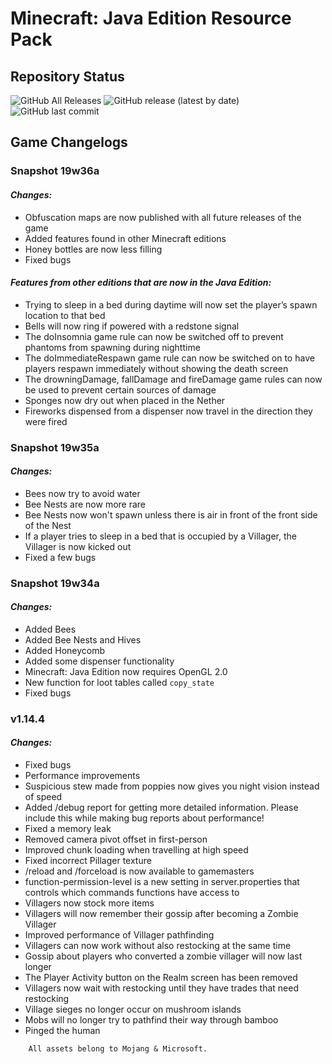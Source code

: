 # Minecraft: Java Edition Resource Pack
## Repository Status
![GitHub All Releases](https://img.shields.io/github/downloads/ZtechNetwork/MCJVanillaResourcePack/total) ![GitHub release (latest by date)](https://img.shields.io/github/v/release/ZtechNetwork/MCJVanillaResourcePack?include_prereleases) ![GitHub last commit](https://img.shields.io/github/last-commit/ZtechNetwork/MCJVanillaResourcePack/snapshot)

## Game Changelogs
### Snapshot 19w36a
#### *Changes:*
- Obfuscation maps are now published with all future releases of the game
- Added features found in other Minecraft editions
- Honey bottles are now less filling
- Fixed bugs
#### *Features from other editions that are now in the Java Edition:*
- Trying to sleep in a bed during daytime will now set the player’s spawn location to that bed
- Bells will now ring if powered with a redstone signal
- The doInsomnia game rule can now be switched off to prevent phantoms from spawning during nighttime
- The doImmediateRespawn game rule can now be switched on to have players respawn immediately without showing the death screen
- The drowningDamage, fallDamage and fireDamage game rules can now be used to prevent certain sources of damage
- Sponges now dry out when placed in the Nether
- Fireworks dispensed from a dispenser now travel in the direction they were fired

### Snapshot 19w35a
#### *Changes:*
- Bees now try to avoid water
- Bee Nests are now more rare
- Bee Nests now won't spawn unless there is air in front of the front side of the Nest
- If a player tries to sleep in a bed that is occupied by a Villager, the Villager is now kicked out
- Fixed a few bugs

### Snapshot 19w34a
#### *Changes:*
- Added Bees
- Added Bee Nests and Hives
- Added Honeycomb
- Added some dispenser functionality
- Minecraft: Java Edition now requires OpenGL 2.0
- New function for loot tables called `copy_state`
- Fixed bugs

### v1.14.4
#### *Changes:*
- Fixed bugs
- Performance improvements
- Suspicious stew made from poppies now gives you night vision instead of speed
- Added /debug report for getting more detailed information. Please include this while making bug reports about performance!
- Fixed a memory leak
- Removed camera pivot offset in first-person
- Improved chunk loading when travelling at high speed
- Fixed incorrect Pillager texture
- /reload and /forceload is now available to gamemasters
- function-permission-level is a new setting in server.properties that controls which commands functions have access to
- Villagers now stock more items
- Villagers will now remember their gossip after becoming a Zombie Villager 
- Improved performance of Villager pathfinding
- Villagers can now work without also restocking at the same time
- Gossip about players who converted a zombie villager will now last longer
- The Player Activity button on the Realm screen has been removed
- Villagers now wait with restocking until they have trades that need restocking
- Village sieges no longer occur on mushroom islands
- Mobs will no longer try to pathfind their way through bamboo
- Pinged the human

```
    All assets belong to Mojang & Microsoft.
```